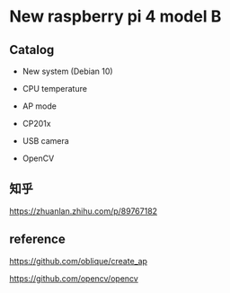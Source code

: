 # New raspberry pi 4 model B

## Catalog

- New system (Debian 10)

- CPU temperature

- AP mode

- CP201x

- USB camera

- OpenCV

## 知乎

https://zhuanlan.zhihu.com/p/89767182

## reference

https://github.com/oblique/create_ap

https://github.com/opencv/opencv
